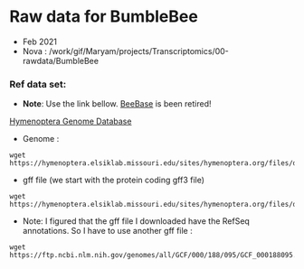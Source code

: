# Raw data for BumbleBee

* Feb 2021
* Nova : /work/gif/Maryam/projects/Transcriptomics/00-rawdata/BumbleBee

### Ref data set:
* **Note**: Use the link bellow. [BeeBase](https://hymenoptera.elsiklab.missouri.edu/beebase) is been retired!

[Hymenoptera Genome Database](https://hymenoptera.elsiklab.missouri.edu/genome_fasta)
* Genome :
```
wget https://hymenoptera.elsiklab.missouri.edu/sites/hymenoptera.org/files/data/genomes/Bombus_impatiens_GCF_000188095.3_BIMP_2.2_genomic.fa.gz
```
* gff file (we start with the protein coding gff3 file)
```
wget https://hymenoptera.elsiklab.missouri.edu/sites/hymenoptera.org/files/data/gff3/refseq/Bombus_impatiens_BIMP_2.2_RefSeq_proteincoding.gff3
```
* Note: I figured that the gff file I downloaded have the RefSeq annotations. So I have to use another gff file :

```
wget https://ftp.ncbi.nlm.nih.gov/genomes/all/GCF/000/188/095/GCF_000188095.3_BIMP_2.2/Gnomon_models/GCF_000188095.3_BIMP_2.2_gnomon_model.gff.gz
```
